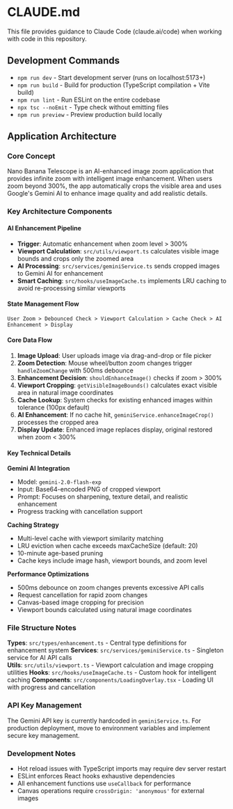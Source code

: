 # CLAUDE.md

This file provides guidance to Claude Code (claude.ai/code) when working with code in this repository.

## Development Commands

- `npm run dev` - Start development server (runs on localhost:5173+)
- `npm run build` - Build for production (TypeScript compilation + Vite build)
- `npm run lint` - Run ESLint on the entire codebase
- `npx tsc --noEmit` - Type check without emitting files
- `npm run preview` - Preview production build locally

## Application Architecture

### Core Concept
Nano Banana Telescope is an AI-enhanced image zoom application that provides infinite zoom with intelligent image enhancement. When users zoom beyond 300%, the app automatically crops the visible area and uses Google's Gemini AI to enhance image quality and add realistic details.

### Key Architecture Components

#### AI Enhancement Pipeline
- **Trigger**: Automatic enhancement when zoom level > 300%
- **Viewport Calculation**: `src/utils/viewport.ts` calculates visible image bounds and crops only the zoomed area
- **AI Processing**: `src/services/geminiService.ts` sends cropped images to Gemini AI for enhancement
- **Smart Caching**: `src/hooks/useImageCache.ts` implements LRU caching to avoid re-processing similar viewports

#### State Management Flow
```
User Zoom > Debounced Check > Viewport Calculation > Cache Check > AI Enhancement > Display
```

#### Core Data Flow
1. **Image Upload**: User uploads image via drag-and-drop or file picker
2. **Zoom Detection**: Mouse wheel/button zoom changes trigger `handleZoomChange` with 500ms debounce
3. **Enhancement Decision**: `shouldEnhanceImage()` checks if zoom > 300%
4. **Viewport Cropping**: `getVisibleImageBounds()` calculates exact visible area in natural image coordinates
5. **Cache Lookup**: System checks for existing enhanced images within tolerance (100px default)
6. **AI Enhancement**: If no cache hit, `geminiService.enhanceImageCrop()` processes the cropped area
7. **Display Update**: Enhanced image replaces display, original restored when zoom < 300%

#### Key Technical Details

**Gemini AI Integration**
- Model: `gemini-2.0-flash-exp` 
- Input: Base64-encoded PNG of cropped viewport
- Prompt: Focuses on sharpening, texture detail, and realistic enhancement
- Progress tracking with cancellation support

**Caching Strategy**
- Multi-level cache with viewport similarity matching
- LRU eviction when cache exceeds maxCacheSize (default: 20)
- 10-minute age-based pruning
- Cache keys include image hash, viewport bounds, and zoom level

**Performance Optimizations**
- 500ms debounce on zoom changes prevents excessive API calls  
- Request cancellation for rapid zoom changes
- Canvas-based image cropping for precision
- Viewport bounds calculated using natural image coordinates

### File Structure Notes

**Types**: `src/types/enhancement.ts` - Central type definitions for enhancement system
**Services**: `src/services/geminiService.ts` - Singleton service for AI API calls  
**Utils**: `src/utils/viewport.ts` - Viewport calculation and image cropping utilities
**Hooks**: `src/hooks/useImageCache.ts` - Custom hook for intelligent caching
**Components**: `src/components/LoadingOverlay.tsx` - Loading UI with progress and cancellation

### API Key Management
The Gemini API key is currently hardcoded in `geminiService.ts`. For production deployment, move to environment variables and implement secure key management.

### Development Notes
- Hot reload issues with TypeScript imports may require dev server restart
- ESLint enforces React hooks exhaustive dependencies
- All enhancement functions use `useCallback` for performance
- Canvas operations require `crossOrigin: 'anonymous'` for external images